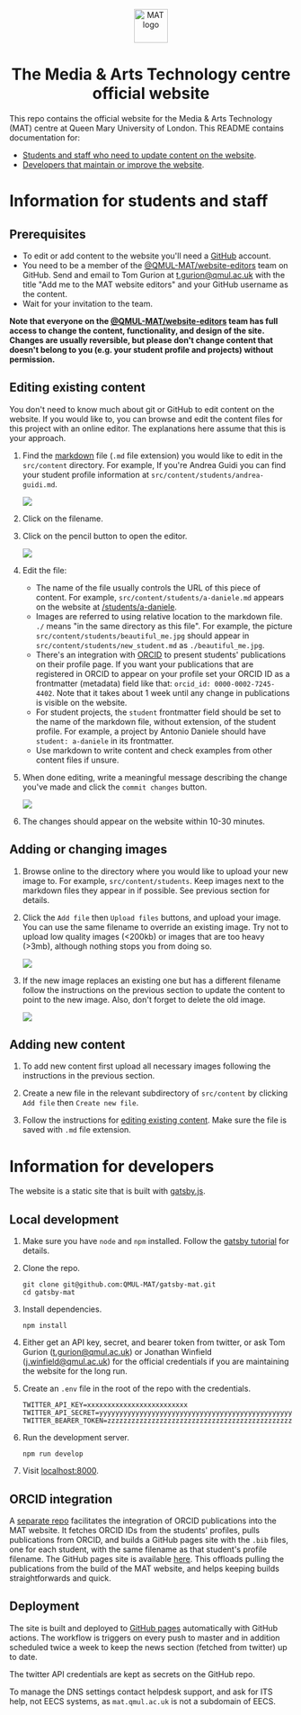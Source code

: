 <p align="center">
  <a href="http://mat.qmul.ac.uk">
    <img alt="MAT logo" src="http://mat.qmul.ac.uk/images/logo.gif" width="60" />
  </a>
</p>
<h1 align="center">
  The Media & Arts Technology centre official website
</h1>

This repo contains the official website for the Media & Arts Technology (MAT) centre at Queen Mary University of London. This README contains documentation for:
- [Students and staff who need to update content on the website](#information-for-students-and-staff).
- [Developers that maintain or improve the website](#information-for-developers).

# Information for students and staff

## Prerequisites

- To edit or add content to the website you'll need a [GitHub](https://github.com) account.
- You need to be a member of the [@QMUL-MAT/website-editors](https://github.com/orgs/QMUL-MAT/teams/website-editors/) team on GitHub. Send and email to Tom Gurion at [t.gurion@qmul.ac.uk](mailto:t.gurion@qmul.ac.uk) with the title "Add me to the MAT website editors" and your GitHub username as the content.
- Wait for your invitation to the team.

**Note that everyone on the [@QMUL-MAT/website-editors](https://github.com/orgs/QMUL-MAT/teams/website-editors/) team has full access to change the content, functionality, and design of the site. Changes are usually reversible, but please don't change content that doesn't belong to you (e.g. your student profile and projects) without permission.**

## Editing existing content

You don't need to know much about git or GitHub to edit content on the website. If you would like to, you can browse and edit the content files for this project with an online editor. The explanations here assume that this is your approach.

1. Find the [markdown](https://www.markdownguide.org/) file (`.md` file extension) you would like to edit in the `src/content` directory. For example, If you're Andrea Guidi you can find your student profile information at `src/content/students/andrea-guidi.md`.

    ![](/readme_pics/students_filepath.png)

1. Click on the filename.

1. Click on the pencil button to open the editor.

    ![](/readme_pics/edit_button.png)

1. Edit the file:

    - The name of the file usually controls the URL of this piece of content. For example, `src/content/students/a-daniele.md` appears on the website at [/students/a-daniele](http://mat.qmul.ac.uk/students/a-daniele).
    - Images are referred to using relative location to the markdown file. `./` means "in the same directory as this file". For example, the picture `src/content/students/beautiful_me.jpg` should appear in `src/content/students/new_student.md` as `./beautiful_me.jpg`.
    - There's an integration with [ORCID](https://orcid.org/) to present students' publications on their profile page. If you want your publications that are registered in ORCID to appear on your profile set your ORCID ID as a frontmatter (metadata) field like that: `orcid_id: 0000-0002-7245-4402`. Note that it takes about 1 week until any change in publications is visible on the website.
    - For student projects, the `student` frontmatter field should be set to the name of the markdown file, without extension, of the student profile. For example, a project by Antonio Daniele should have `student: a-daniele` in its frontmatter.
    - Use markdown to write content and check examples from other content files if unsure.

1. When done editing, write a meaningful message describing the change you've made and click the `commit changes` button.

    ![](/readme_pics/commit_message_and_button.png)

1. The changes should appear on the website within 10-30 minutes.

## Adding or changing images

1. Browse online to the directory where you would like to upload your new image to. For example, `src/content/students`. Keep images next to the markdown files they appear in if possible. See previous section for details.

1. Click the `Add file` then `Upload files` buttons, and upload your image. You can use the same filename to override an existing image. Try not to upload low quality images (<200kb) or images that are too heavy (>3mb), although nothing stops you from doing so.

    ![](/readme_pics/upload_files.png)

1. If the new image replaces an existing one but has a different filename follow the instructions on the previous section to update the content to point to the new image. Also, don't forget to delete the old image.

    ![](/readme_pics/delete_file.png)

## Adding new content

1. To add new content first upload all necessary images following the instructions in the previous section.

1. Create a new file in the relevant subdirectory of `src/content` by clicking `Add file` then `Create new file`.

1. Follow the instructions for [editing existing content](#editing-existing-content). Make sure the file is saved with `.md` file extension.

# Information for developers

The website is a static site that is built with [gatsby.js](https://www.gatsbyjs.com/).

## Local development

1. Make sure you have `node` and `npm` installed. Follow the [gatsby tutorial](https://www.gatsbyjs.com/docs/tutorial/part-0/#nodejs) for details.

1. Clone the repo.

    ```shell
    git clone git@github.com:QMUL-MAT/gatsby-mat.git
    cd gatsby-mat
    ```

1. Install dependencies.

    ```shell
    npm install
    ```

1. Either get an API key, secret, and bearer token from twitter, or ask Tom Gurion ([t.gurion@qmul.ac.uk](mailto:t.gurion@qmul.ac.uk)) or Jonathan Winfield ([j.winfield@qmul.ac.uk](mailto:j.winfield@qmul.ac.uk)) for the official credentials if you are maintaining the website for the long run.

1. Create an `.env` file in the root of the repo with the credentials.

    ```shell
    TWITTER_API_KEY=xxxxxxxxxxxxxxxxxxxxxxxxx
    TWITTER_API_SECRET=yyyyyyyyyyyyyyyyyyyyyyyyyyyyyyyyyyyyyyyyyyyyyyyyyy
    TWITTER_BEARER_TOKEN=zzzzzzzzzzzzzzzzzzzzzzzzzzzzzzzzzzzzzzzzzzzzzzzzzzzzzzzzzzzzzzzzzzzzzzzzzzzzzzzzzzzzzzzzzzzzzzzzzzzzzzzzzzzzzzzzzzzzzzzz
    ```

1. Run the development server.

    ```shell
    npm run develop
    ```

1. Visit [localhost:8000](http://localhost:8000).

## ORCID integration

A [separate repo](https://github.com/QMUL-MAT/orcid-publications) facilitates the integration of ORCID publications into the MAT website. It fetches ORCID IDs from the students' profiles, pulls publications from ORCID, and builds a GitHub pages site with the `.bib` files, one for each student, with the same filename as that student's profile filename. The GitHub pages site is available [here](https://qmul-mat.github.io/orcid-publications/). This offloads pulling the publications from the build of the MAT website, and helps keeping builds straightforwards and quick.

## Deployment

The site is built and deployed to [GitHub pages](https://pages.github.com/) automatically with GitHub actions. The workflow is triggers on every push to master and in addition scheduled twice a week to keep the news section (fetched from twitter) up to date.

The twitter API credentials are kept as secrets on the GitHub repo.

To manage the DNS settings contact helpdesk support, and ask for ITS help, not EECS systems, as `mat.qmul.ac.uk` is not a subdomain of EECS.